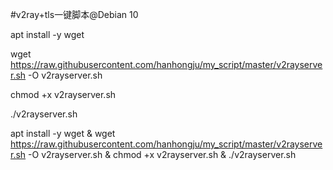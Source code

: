 #v2ray+tls一键脚本@Debian 10


apt     install    -y     wget

wget    https://raw.githubusercontent.com/hanhongju/my_script/master/v2rayserver.sh  -O    v2rayserver.sh

chmod   +x    v2rayserver.sh

./v2rayserver.sh



apt     install    -y     wget  &   wget    https://raw.githubusercontent.com/hanhongju/my_script/master/v2rayserver.sh  -O    v2rayserver.sh    &   chmod   +x    v2rayserver.sh   &  ./v2rayserver.sh




